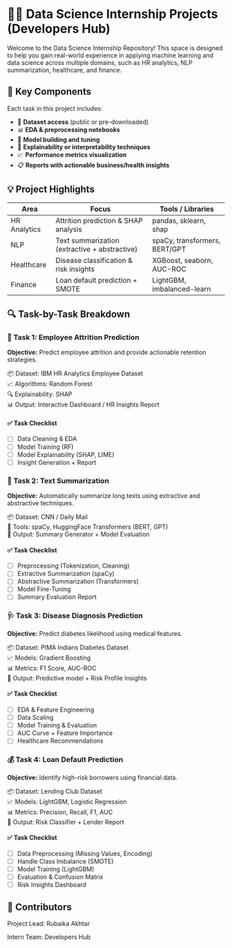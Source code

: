 # 👩‍💻 Data Science Internship Projects (Developers Hub)

Welcome to the Data Science Internship Repository! This space is designed to help you gain real-world experience in applying machine learning and data science across multiple domains, such as HR analytics, NLP summarization, healthcare, and finance.

## 🧱 Key Components

Each task in this project includes:
- 📁 **Dataset access** (public or pre-downloaded)
- 📊 **EDA & preprocessing notebooks**
- 🧠 **Model building and tuning**
- 🧾 **Explainability or interpretability techniques**
- 📈 **Performance metrics visualization**
- 📋 **Reports with actionable business/health insights**

## 💡 Project Highlights

| Area         | Focus                                | Tools / Libraries |
|--------------|---------------------------------------|-------------------|
| HR Analytics | Attrition prediction & SHAP analysis | pandas, sklearn, shap |
| NLP          | Text summarization (extractive + abstractive) | spaCy, transformers, BERT/GPT |
| Healthcare   | Disease classification & risk insights | XGBoost, seaborn, AUC-ROC |
| Finance      | Loan default prediction + SMOTE       | LightGBM, imbalanced-learn |

## 🔍 Task-by-Task Breakdown

### 🧠 Task 1: Employee Attrition Prediction
**Objective:** Predict employee attrition and provide actionable retention strategies.
 
📦 Dataset: IBM HR Analytics Employee Dataset  
📈 Algorithms: Random Forest  
🔍 Explainability: SHAP  
📊 Output: Interactive Dashboard / HR Insights Report

#### ✅ Task Checklist
- [ ] Data Cleaning & EDA
- [ ] Model Training (RF)
- [ ] Model Explainability (SHAP, LIME)
- [ ] Insight Generation + Report

### 📰 Task 2: Text Summarization
**Objective:** Automatically summarize long texts using extractive and abstractive techniques.
  
📦 Dataset: CNN / Daily Mail  
🧰 Tools: spaCy, HuggingFace Transformers (BERT, GPT)  
📝 Output: Summary Generator + Model Evaluation

#### ✅ Task Checklist
- [ ] Preprocessing (Tokenization, Cleaning)
- [ ] Extractive Summarization (spaCy)
- [ ] Abstractive Summarization (Transformers)
- [ ] Model Fine-Tuning
- [ ] Summary Evaluation Report

### 🩺 Task 3: Disease Diagnosis Prediction
**Objective:** Predict diabetes likelihood using medical features.

📦 Dataset: PIMA Indians Diabetes Dataset  
📈 Models: Gradient Boosting  
📊 Metrics: F1 Score, AUC-ROC  
🧠 Output: Predictive model + Risk Profile Insights

#### ✅ Task Checklist
- [ ] EDA & Feature Engineering
- [ ] Data Scaling
- [ ] Model Training & Evaluation
- [ ] AUC Curve + Feature Importance
- [ ] Healthcare Recommendations

### 💰 Task 4: Loan Default Prediction
**Objective:** Identify high-risk borrowers using financial data.
  
📦 Dataset: Lending Club Dataset  
📈 Models: LightGBM, Logistic Regression  
📊 Metrics: Precision, Recall, F1, AUC  
📄 Output: Risk Classifier + Lender Report

#### ✅ Task Checklist
- [ ] Data Preprocessing (Missing Values, Encoding)
- [ ] Handle Class Imbalance (SMOTE)
- [ ] Model Training (LightGBM)
- [ ] Evaluation & Confusion Matrix
- [ ] Risk Insights Dashboard

## 👥 Contributors
Project Lead: Rubaika Akhtar

Intern Team: Developers Hub
